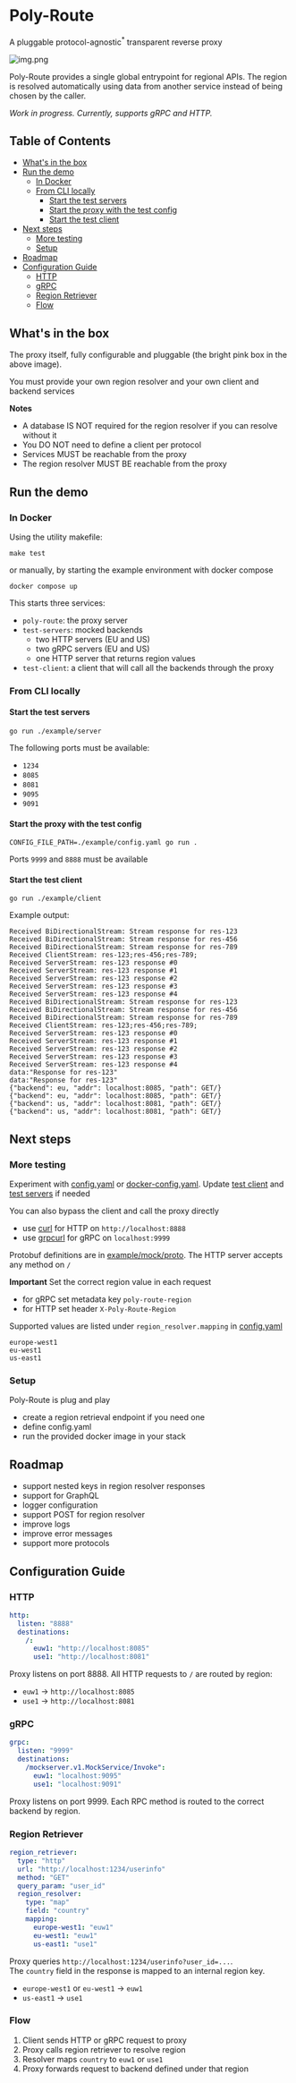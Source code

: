 # Poly-Route
A pluggable protocol-agnostic<sup>*</sup> transparent reverse proxy

![img.png](img.png)

Poly-Route provides a single global entrypoint for regional APIs. The region is resolved automatically using data from another service instead of being chosen by the caller.

*Work in progress. Currently, supports gRPC and HTTP.*

## Table of Contents
- [What's in the box](#whats-in-the-box)
- [Run the demo](#run-the-demo)
    - [In Docker](#in-docker)
    - [From CLI locally](#from-cli-locally)
        - [Start the test servers](#start-the-test-servers)
        - [Start the proxy with the test config](#start-the-proxy-with-the-test-config)
        - [Start the test client](#start-the-test-client)
- [Next steps](#next-steps)
    - [More testing](#more-testing)
    - [Setup](#setup)
- [Roadmap](#roadmap)
- [Configuration Guide](#configuration-guide)
    - [HTTP](#http)
    - [gRPC](#grpc)
    - [Region Retriever](#region-retriever)
    - [Flow](#flow)

## What's in the box
The proxy itself, fully configurable and pluggable (the bright pink box in the above image).

You must provide your own region resolver and your own client and backend services

**Notes**
* A database IS NOT required for the region resolver if you can resolve without it
* You DO NOT need to define a client per protocol
* Services MUST be reachable from the proxy
* The region resolver MUST BE reachable from the proxy

## Run the demo

### In Docker
Using the utility makefile:
```
make test
```

or manually, by starting the example environment with docker compose

```shell
docker compose up
```

This starts three services:
- `poly-route`: the proxy server
- `test-servers`: mocked backends
    - two HTTP servers (EU and US)
    - two gRPC servers (EU and US)
    - one HTTP server that returns region values
- `test-client`: a client that will call all the backends through the proxy

### From CLI locally

#### Start the test servers
```shell
go run ./example/server
```

The following ports must be available:
- `1234`
- `8085`
- `8081`
- `9095`
- `9091`

#### Start the proxy with the test config
```shell
CONFIG_FILE_PATH=./example/config.yaml go run .
```

Ports `9999` and `8888` must be available

#### Start the test client
```shell
go run ./example/client
```

Example output:
```shell
Received BiDirectionalStream: Stream response for res-123
Received BiDirectionalStream: Stream response for res-456
Received BiDirectionalStream: Stream response for res-789
Received ClientStream: res-123;res-456;res-789;
Received ServerStream: res-123 response #0
Received ServerStream: res-123 response #1
Received ServerStream: res-123 response #2
Received ServerStream: res-123 response #3
Received ServerStream: res-123 response #4
Received BiDirectionalStream: Stream response for res-123
Received BiDirectionalStream: Stream response for res-456
Received BiDirectionalStream: Stream response for res-789
Received ClientStream: res-123;res-456;res-789;
Received ServerStream: res-123 response #0
Received ServerStream: res-123 response #1
Received ServerStream: res-123 response #2
Received ServerStream: res-123 response #3
Received ServerStream: res-123 response #4
data:"Response for res-123"
data:"Response for res-123"
{"backend": eu, "addr": localhost:8085, "path": GET/}
{"backend": eu, "addr": localhost:8085, "path": GET/}
{"backend": us, "addr": localhost:8081, "path": GET/}
{"backend": us, "addr": localhost:8081, "path": GET/}
```

## Next steps

### More testing
Experiment with [config.yaml](example/config.yaml) or [docker-config.yaml](example/docker-config.yaml). Update [test client](example/client/main.go) and [test servers](example/server/main.go) if needed

You can also bypass the client and call the proxy directly
- use [curl](https://curl.se/) for HTTP on `http://localhost:8888`
- use [grpcurl](https://github.com/fullstorydev/grpcurl) for gRPC on `localhost:9999`

Protobuf definitions are in [example/mock/proto](example/mock/proto). The HTTP server accepts any method on `/`

**Important**
Set the correct region value in each request
- for gRPC set metadata key `poly-route-region`
- for HTTP set header `X-Poly-Route-Region`

Supported values are listed under `region_resolver.mapping` in [config.yaml](example/config.yaml)
```
europe-west1
eu-west1
us-east1
```

### Setup
Poly-Route is plug and play
- create a region retrieval endpoint if you need one
- define config.yaml
- run the provided docker image in your stack



## Roadmap
- support nested keys in region resolver responses
- support for GraphQL
- logger configuration
- support POST for region resolver
- improve logs
- improve error messages
- support more protocols


## Configuration Guide

### HTTP

```yaml
http:
  listen: "8888"
  destinations:
    /:
      euw1: "http://localhost:8085"
      use1: "http://localhost:8081"
```

Proxy listens on port 8888. All HTTP requests to `/` are routed by region:
- `euw1` -> `http://localhost:8085`
- `use1` -> `http://localhost:8081`

### gRPC

```yaml
grpc:
  listen: "9999"
  destinations:
    /mockserver.v1.MockService/Invoke":
      euw1: "localhost:9095"
      use1: "localhost:9091"
```

Proxy listens on port 9999. Each RPC method is routed to the correct backend by region.

### Region Retriever

```yaml
region_retriever:
  type: "http"
  url: "http://localhost:1234/userinfo"
  method: "GET"
  query_param: "user_id"
  region_resolver:
    type: "map"
    field: "country"
    mapping:
      europe-west1: "euw1"
      eu-west1: "euw1"
      us-east1: "use1"
```

Proxy queries `http://localhost:1234/userinfo?user_id=...`.  
The `country` field in the response is mapped to an internal region key.
- `europe-west1` or `eu-west1` -> `euw1`
- `us-east1` -> `use1`

### Flow

1. Client sends HTTP or gRPC request to proxy
2. Proxy calls region retriever to resolve region
3. Resolver maps `country` to `euw1` or `use1`
4. Proxy forwards request to backend defined under that region

